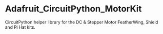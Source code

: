 # Adafruit_CircuitPython_MotorKit
CircuitPython helper library for the DC &amp; Stepper Motor FeatherWing, Shield and Pi Hat kits.
